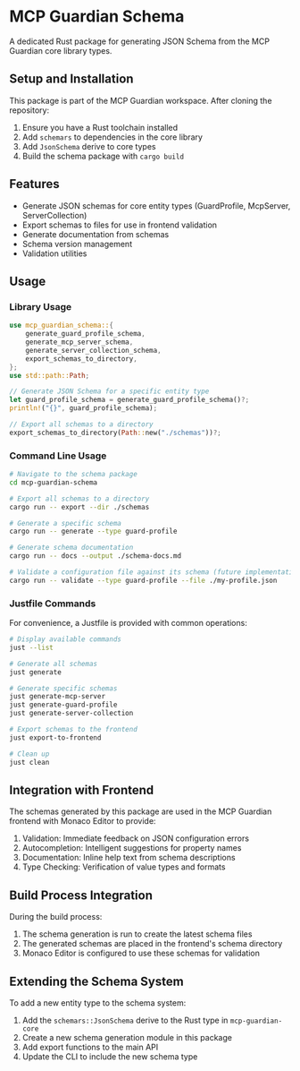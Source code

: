 # MCP Guardian Schema

A dedicated Rust package for generating JSON Schema from the MCP Guardian core library types.

## Setup and Installation

This package is part of the MCP Guardian workspace. After cloning the repository:

1. Ensure you have a Rust toolchain installed
2. Add `schemars` to dependencies in the core library
3. Add `JsonSchema` derive to core types 
4. Build the schema package with `cargo build`

## Features

- Generate JSON schemas for core entity types (GuardProfile, McpServer, ServerCollection)
- Export schemas to files for use in frontend validation
- Generate documentation from schemas
- Schema version management
- Validation utilities

## Usage

### Library Usage

```rust
use mcp_guardian_schema::{
    generate_guard_profile_schema,
    generate_mcp_server_schema,
    generate_server_collection_schema,
    export_schemas_to_directory,
};
use std::path::Path;

// Generate JSON Schema for a specific entity type
let guard_profile_schema = generate_guard_profile_schema()?;
println!("{}", guard_profile_schema);

// Export all schemas to a directory
export_schemas_to_directory(Path::new("./schemas"))?;
```

### Command Line Usage

```bash
# Navigate to the schema package
cd mcp-guardian-schema

# Export all schemas to a directory
cargo run -- export --dir ./schemas

# Generate a specific schema
cargo run -- generate --type guard-profile

# Generate schema documentation
cargo run -- docs --output ./schema-docs.md

# Validate a configuration file against its schema (future implementation)
cargo run -- validate --type guard-profile --file ./my-profile.json
```

### Justfile Commands

For convenience, a Justfile is provided with common operations:

```bash
# Display available commands
just --list

# Generate all schemas
just generate

# Generate specific schemas
just generate-mcp-server
just generate-guard-profile
just generate-server-collection

# Export schemas to the frontend
just export-to-frontend

# Clean up
just clean
```

## Integration with Frontend

The schemas generated by this package are used in the MCP Guardian frontend with Monaco Editor to provide:

1. Validation: Immediate feedback on JSON configuration errors
2. Autocompletion: Intelligent suggestions for property names
3. Documentation: Inline help text from schema descriptions
4. Type Checking: Verification of value types and formats

## Build Process Integration

During the build process:

1. The schema generation is run to create the latest schema files
2. The generated schemas are placed in the frontend's schema directory
3. Monaco Editor is configured to use these schemas for validation

## Extending the Schema System

To add a new entity type to the schema system:

1. Add the `schemars::JsonSchema` derive to the Rust type in `mcp-guardian-core`
2. Create a new schema generation module in this package
3. Add export functions to the main API
4. Update the CLI to include the new schema type